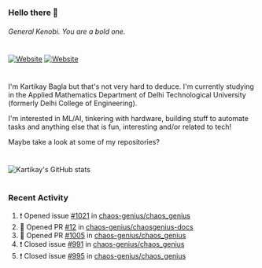 ### Hello there 👋
###### General Kenobi. You are a bold one.

#
[![Website](https://img.shields.io/website?label=kartikaybagla.com&style=flat-square&url=https%3A%2F%2Fkartikaybagla.com)](https://kartikaybagla.com)
[![Website](https://img.shields.io/website?label=itwasthe.management&style=flat-square&url=https%3A%2F%2Fitwasthe.management)](https://itwasthe.management)
#

I'm Kartikay Bagla but that's not very hard to deduce. I'm currently studying in the Applied Mathematics Department of Delhi Technological University (formerly Delhi College of Engineering).

I'm interested in ML/AI, tinkering with hardware, building stuff to automate tasks and anything else that is fun, interesting and/or related to tech!

Maybe take a look at some of my repositories?

#
![Kartikay's GitHub stats](https://github-readme-stats.vercel.app/api?username=kartikay-bagla&count_private=true&show_icons=true&theme=radical)
#


### Recent Activity
<!--START_SECTION:activity-->
1. ❗️ Opened issue [#1021](https://github.com/chaos-genius/chaos_genius/issues/1021) in [chaos-genius/chaos_genius](https://github.com/chaos-genius/chaos_genius)
2. 💪 Opened PR [#12](https://github.com/chaos-genius/chaosgenius-docs/pull/12) in [chaos-genius/chaosgenius-docs](https://github.com/chaos-genius/chaosgenius-docs)
3. 💪 Opened PR [#1005](https://github.com/chaos-genius/chaos_genius/pull/1005) in [chaos-genius/chaos_genius](https://github.com/chaos-genius/chaos_genius)
4. ❗️ Closed issue [#991](https://github.com/chaos-genius/chaos_genius/issues/991) in [chaos-genius/chaos_genius](https://github.com/chaos-genius/chaos_genius)
5. ❗️ Closed issue [#995](https://github.com/chaos-genius/chaos_genius/issues/995) in [chaos-genius/chaos_genius](https://github.com/chaos-genius/chaos_genius)
<!--END_SECTION:activity-->
